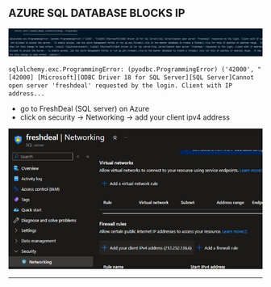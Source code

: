 ## AZURE SQL DATABASE  BLOCKS IP
![img.png](issue1.png)
```aiignore
sqlalchemy.exc.ProgrammingError: (pyodbc.ProgrammingError) ('42000', "[42000] [Microsoft][ODBC Driver 18 for SQL Server][SQL Server]Cannot open server 'freshdeal' requested by the login. Client with IP address...
```
   - go to FreshDeal (SQL server) on Azure 
   - click on security -> Networking -> add your client ipv4 address

   ![img.png](issue1fix1.png)

---



   
